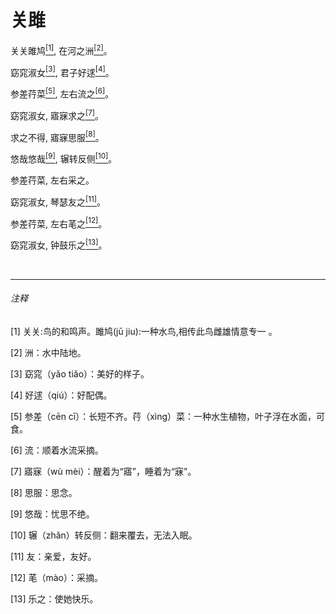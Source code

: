 <h1 class="article-title"> 关雎 </h1>
<p class="main_center">关关雎鸠<a href="#1" class="article-link"><sup>[1]</sup></a>, 在河之洲<a href="#2" class="article-link"><sup>[2]</sup></a>。</p>
<p class="main_center">窈窕淑女<a href="#3" class="article-link"><sup>[3]</sup></a>, 君子好逑<a href="#4" class="article-link"><sup>[4]</sup></a>。</p>
<p class="main_center">参差荇菜<a href="#5" class="article-link"><sup>[5]</sup></a>, 左右流之<a href="#6" class="article-link"><sup>[6]</sup></a>。</p>
<p class="main_center">窈窕淑女, 寤寐求之<a href="#7" class="article-link"><sup>[7]</sup></a>。</p>
<p class="main_center">求之不得, 寤寐思服<a href="#8" class="article-link"><sup>[8]</sup></a>。</p>
<p class="main_center">悠哉悠哉<a href="#9" class="article-link"><sup>[9]</sup></a>, 辗转反侧<a href="#10" class="article-link"><sup>[10]</sup></a>。</p>
<p class="main_center">参差荇菜, 左右采之。</p>
<p class="main_center">窈窕淑女, 琴瑟友之<a href="#11" class="article-link"><sup>[11]</sup></a>。</p>
<p class="main_center">参差荇菜, 左右芼之<a href="#12" class="article-link"><sup>[12]</sup></a>。</p>
<p class="main_center">窈窕淑女, 钟鼓乐之<a href="#13" class="article-link"><sup>[13]</sup></a>。</p>
<br>
<hr>

<h6> 注释 </h6>

<p class="comment"><a id="1">[1]</a> 关关:鸟的和鸣声。雎鸠(jū jiu):一种水鸟,相传此鸟雌雄情意专一 。</p>
<p class="comment"><a id="2">[2]</a> 洲：水中陆地。</p>
<p class="comment"><a id="3">[3]</a> 窈窕（yǎo tiǎo）：美好的样子。</p>
<p class="comment"><a id="4">[4]</a> 好逑（qiú）：好配偶。 </p>
<p class="comment"><a id="5">[5]</a> 参差（cēn cī）：长短不齐。荇（xìnɡ）菜：一种水生植物，叶子浮在水面，可食。</p>
<p class="comment"><a id="6">[6]</a> 流：顺着水流采摘。 </p>
<p class="comment"><a id="7">[7]</a> 寤寐（wù mèi）：醒着为“寤”，睡着为“寐”。</p>
<p class="comment"><a id="8">[8]</a> 思服：思念。 </p>
<p class="comment"><a id="9">[9]</a> 悠哉：忧思不绝。</p>
<p class="comment"><a id="10">[10]</a> 辗（zhǎn）转反侧：翻来覆去，无法入眠。</p>
<p class="comment"><a id="11">[11]</a> 友：亲爱，友好。</p>
<p class="comment"><a id="12">[12]</a> 芼（mào）：采摘。</p>
<p class="comment"><a id="13">[13]</a> 乐之：使她快乐。</p>